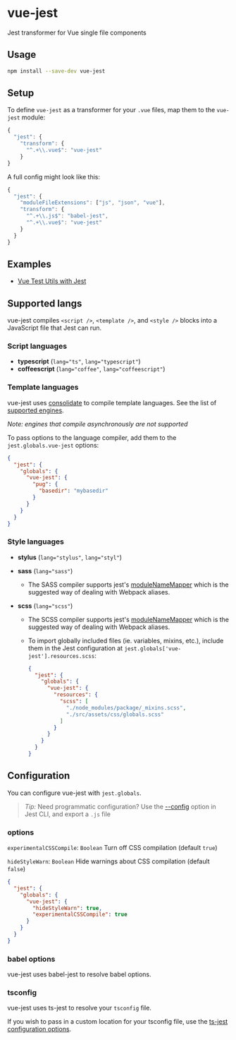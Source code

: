 # vue-jest

Jest transformer for Vue single file components

## Usage

```bash
npm install --save-dev vue-jest
```

## Setup

To define `vue-jest` as a transformer for your `.vue` files, map them to the `vue-jest` module:

```js
{
  "jest": {
    "transform": {
      "^.+\\.vue$": "vue-jest"
    }
}
```

A full config might look like this:

```js
{
  "jest": {
    "moduleFileExtensions": ["js", "json", "vue"],
    "transform": {
      "^.+\\.js$": "babel-jest",
      "^.+\\.vue$": "vue-jest"
    }
  }
}
```

## Examples

- [Vue Test Utils with Jest](https://github.com/eddyerburgh/vue-test-utils-jest-example)

## Supported langs

vue-jest compiles `<script />`, `<template />`, and `<style />` blocks into a JavaScript file that Jest can run.

### Script languages

- **typescript** (`lang="ts"`, `lang="typescript"`)
- **coffeescript** (`lang="coffee"`, `lang="coffeescript"`)

### Template languages

vue-jest uses [consolidate](https://github.com/tj/consolidate.js/) to compile template languages. See the list of [supported engines](https://github.com/tj/consolidate.js/#supported-template-engines).

_Note: engines that compile asynchronously are not supported_

To pass options to the language compiler, add them to the `jest.globals.vue-jest` options:

```json
{
  "jest": {
    "globals": {
      "vue-jest": {
        "pug": {
          "basedir": "mybasedir"
        }
      }
    }
  }
}
```

### Style languages

- **stylus** (`lang="stylus"`, `lang="styl"`)
- **sass** (`lang="sass"`)
  - The SASS compiler supports jest's [moduleNameMapper](https://facebook.github.io/jest/docs/en/configuration.html#modulenamemapper-object-string-string) which is the suggested way of dealing with Webpack aliases.
- **scss** (`lang="scss"`)

  - The SCSS compiler supports jest's [moduleNameMapper](https://facebook.github.io/jest/docs/en/configuration.html#modulenamemapper-object-string-string) which is the suggested way of dealing with Webpack aliases.
  - To import globally included files (ie. variables, mixins, etc.), include them in the Jest configuration at `jest.globals['vue-jest'].resources.scss`:

    ```json
    {
      "jest": {
        "globals": {
          "vue-jest": {
            "resources": {
              "scss": [
                "./node_modules/package/_mixins.scss",
                "./src/assets/css/globals.scss"
              ]
            }
          }
        }
      }
    }
    ```

## Configuration

You can configure vue-jest with `jest.globals`.

> _Tip:_ Need programmatic configuration? Use the [--config](https://jestjs.io/docs/en/cli.html#config-path) option in Jest CLI, and export a `.js` file

### options

`experimentalCSSCompile`: `Boolean` Turn off CSS compilation (default `true`)

`hideStyleWarn`: `Boolean` Hide warnings about CSS compilation (default `false`)

```json
{
  "jest": {
    "globals": {
      "vue-jest": {
        "hideStyleWarn": true,
        "experimentalCSSCompile": true
      }
    }
  }
}
```

### babel options

vue-jest uses babel-jest to resolve babel options.

### tsconfig

vue-jest uses ts-jest to resolve your `tsconfig` file.

If you wish to pass in a custom location for your tsconfig file, use the [ts-jest configuration options](https://kulshekhar.github.io/ts-jest/user/config/#options).

